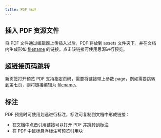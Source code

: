 ```yaml
---
title: PDF 标注
---
```

## 插入 PDF 资源文件

将 PDF 文件通过编辑器上传插入以后，PDF 将放到 assets 文件夹下，并在文档内生成形如 [filename](assets/filename.pdf) 的链接。点击该链接可使用思源进行预览。

## 超链接页码跳转

新页签打开预览 PDF 支持指定页码，需要将链接带上参数 page，例如需要跳转到第七页，则将链接编辑为 [filename](assets/filename.pdf?page=7)。

## 标注

PDF 预览时可使用划选进行标注，标注可复制到文档中形成链接：

* 在文档中点击引用链接可以打开 PDF 并跳转到标注
* 在 PDF 中鼠标悬浮标注可预览引用块
